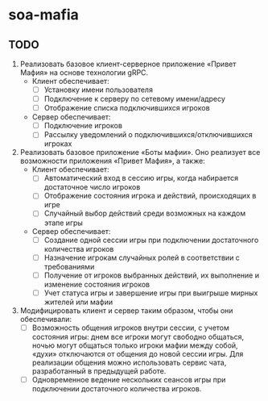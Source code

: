 # soa-mafia

## TODO

1. Реализовать базовое клиент-серверное приложение «Привет Мафия» на основе технологии gRPC.
    - Клиент обеспечивает:
        - [ ] Установку имени пользователя
        - [ ] Подключение к серверу по сетевому имени/адресу
        - [ ] Отображение списка подключившихся игроков
    - Сервер обеспечивает:
        - [ ] Подключение игроков
        - [ ] Рассылку уведомлений о подключившихся/отключившихся игроках
2. Реализовать базовое приложение «Боты мафии». Оно реализует все возможности приложения «Привет Мафия», а также:
    - Клиент обеспечивает:
        - [ ] Автоматический вход в сессию игры, когда набирается достаточное число игроков
        - [ ] Отображение состояния игрока и действий, происходящих в игре
        - [ ] Случайный выбор действий среди возможных на каждом этапе игры
    - Сервер обеспечивает:
        - [ ] Создание одной сессии игры при подключении достаточного количества игроков
        - [ ] Назначение игрокам случайных ролей в соответствии с требованиями
        - [ ] Получение от игроков выбранных действий, их выполнение и изменение состояния игроков
        - [ ] Учет статуса игры и завершение игры при выигрыше мирных жителей или мафии
3. Модифицировать клиент и сервер таким образом, чтобы они обеспечивали:
    - [ ] Возможность общения игроков внутри сессии, с учетом состояния игры:
      днем все игроки могут свободно общаться, ночью могут общаться только игроки мафии между собой, «духи» отключаются
      от общения до новой сессии игры. Для реализации общения можно использовать сервис чата, разработанный в предыдущей
      работе.
    - [ ] Одновременное ведение нескольких сеансов игры при подключении достаточного количества игроков.
